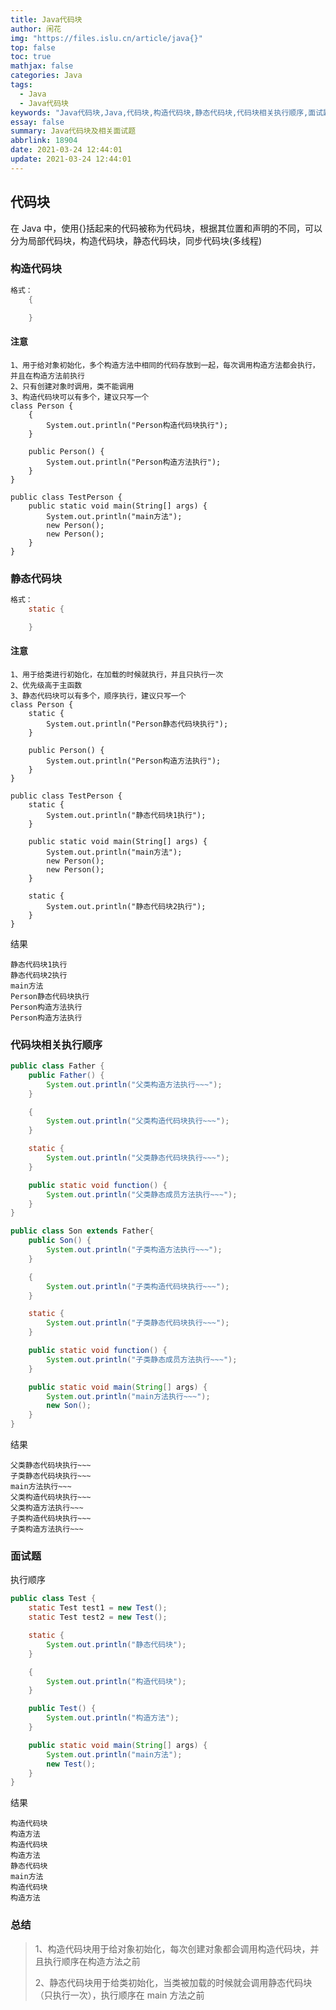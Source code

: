 ```yaml
---
title: Java代码块
author: 闲花
img: "https://files.islu.cn/article/java{}"
top: false
toc: true
mathjax: false
categories: Java
tags:
  - Java
  - Java代码块
keywords: "Java代码块,Java,代码块,构造代码块,静态代码块,代码块相关执行顺序,面试题"
essay: false
summary: Java代码块及相关面试题
abbrlink: 18904
date: 2021-03-24 12:44:01
update: 2021-03-24 12:44:01
---
```


## 代码块

在 Java 中，使用{}括起来的代码被称为代码块，根据其位置和声明的不同，可以分为局部代码块，构造代码块，静态代码块，同步代码块(多线程)

### 构造代码块

```java
格式：
    {

    }
```

#### 注意

```shell
1、用于给对象初始化，多个构造方法中相同的代码存放到一起，每次调用构造方法都会执行，并且在构造方法前执行
2、只有创建对象时调用，类不能调用
3、构造代码块可以有多个，建议只写一个
class Person {
    {
        System.out.println("Person构造代码块执行");
    }

    public Person() {
        System.out.println("Person构造方法执行");
    }
}

public class TestPerson {
    public static void main(String[] args) {
        System.out.println("main方法");
        new Person();
        new Person();
    }
}
```

### 静态代码块

```java
格式：
    static {

    }
```

#### 注意

```shell
1、用于给类进行初始化，在加载的时候就执行，并且只执行一次
2、优先级高于主函数
3、静态代码块可以有多个，顺序执行，建议只写一个
class Person {
    static {
        System.out.println("Person静态代码块执行");
    }

    public Person() {
        System.out.println("Person构造方法执行");
    }
}

public class TestPerson {
    static {
        System.out.println("静态代码块1执行");
    }

    public static void main(String[] args) {
        System.out.println("main方法");
        new Person();
        new Person();
    }

    static {
        System.out.println("静态代码块2执行");
    }
}
```

结果

```shell
静态代码块1执行
静态代码块2执行
main方法
Person静态代码块执行
Person构造方法执行
Person构造方法执行
```

### 代码块相关执行顺序

```java
public class Father {
    public Father() {
        System.out.println("父类构造方法执行~~~");
    }

    {
        System.out.println("父类构造代码块执行~~~");
    }

    static {
        System.out.println("父类静态代码块执行~~~");
    }

    public static void function() {
        System.out.println("父类静态成员方法执行~~~");
    }
}

public class Son extends Father{
    public Son() {
        System.out.println("子类构造方法执行~~~");
    }

    {
        System.out.println("子类构造代码块执行~~~");
    }

    static {
        System.out.println("子类静态代码块执行~~~");
    }

    public static void function() {
        System.out.println("子类静态成员方法执行~~~");
    }

    public static void main(String[] args) {
        System.out.println("main方法执行~~~");
        new Son();
    }
}
```

结果

```shell
父类静态代码块执行~~~
子类静态代码块执行~~~
main方法执行~~~
父类构造代码块执行~~~
父类构造方法执行~~~
子类构造代码块执行~~~
子类构造方法执行~~~
```

### 面试题

执行顺序

```java
public class Test {
    static Test test1 = new Test();
    static Test test2 = new Test();

    static {
        System.out.println("静态代码块");
    }

    {
        System.out.println("构造代码块");
    }

    public Test() {
        System.out.println("构造方法");
    }

    public static void main(String[] args) {
        System.out.println("main方法");
        new Test();
    }
}
```

结果

```shell
构造代码块
构造方法
构造代码块
构造方法
静态代码块
main方法
构造代码块
构造方法
```

### 总结

> 1、构造代码块用于给对象初始化，每次创建对象都会调用构造代码块，并且执行顺序在构造方法之前
>
> 2、静态代码块用于给类初始化，当类被加载的时候就会调用静态代码块（只执行一次），执行顺序在 main 方法之前

